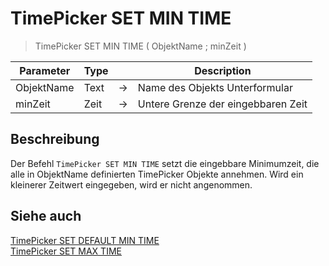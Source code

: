 # TimePicker SET MIN TIME

> TimePicker SET MIN TIME ( ObjektName ; minZeit )

| Parameter | Type | | Description |
| --- | --- | --- | --- |
| ObjektName | Text | → | Name des Objekts Unterformular |
| minZeit | Zeit | → | Untere Grenze der eingebbaren Zeit |

## Beschreibung

Der Befehl `TimePicker SET MIN TIME` setzt die eingebbare Minimumzeit, die alle in ObjektName definierten TimePicker Objekte annehmen. Wird ein kleinerer Zeitwert eingegeben, wird er nicht angenommen.

## Siehe auch

[TimePicker SET DEFAULT MIN TIME](TimePicker%20SET%20DEFAULT%20MIN%20TIME.md)  
[TimePicker SET MAX TIME](TimePicker%20SET%20MAX%20TIME.md)
